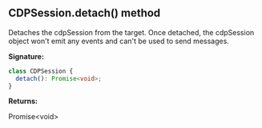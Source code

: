 ## CDPSession.detach() method

Detaches the cdpSession from the target. Once detached, the cdpSession object won't emit any events and can't be used to send messages.

**Signature:**

```typescript
class CDPSession {
  detach(): Promise<void>;
}
```

**Returns:**

Promise&lt;void&gt;
